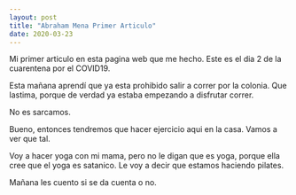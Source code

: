 ```yaml
---
layout: post
title: "Abraham Mena Primer Articulo"
date: 2020-03-23
---
```


Mi primer articulo en esta pagina web que me hecho. Este es el dia 2 de la cuarentena por el COVID19.

Esta mañana aprendí que ya esta prohibido salir a correr por la colonia. Que lastima, porque de verdad ya estaba empezando a disfrutar correr.

No es sarcamos.

Bueno, entonces tendremos que hacer ejercicio aqui en la casa. Vamos a ver que tal.

Voy a hacer yoga con mi mama, pero no le digan que es yoga, porque ella cree que el yoga es satanico. Le voy a decir que estamos haciendo pilates.

Mañana les cuento si se da cuenta o no.
